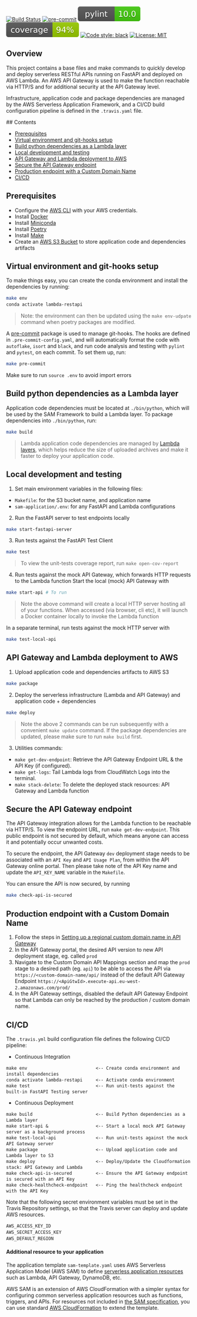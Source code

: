 [![Build Status](https://travis-ci.com/gbourniq/lambda-restapi.svg?branch=main)](https://travis-ci.com/gbourniq/lambda-restapi)
[![pre-commit](https://img.shields.io/badge/pre--commit-enabled-brightgreen?logo=pre-commit&logoColor=white)](https://github.com/pre-commit/pre-commit)
![Pylint](.github/sam-application.svg)
![Coverage](.github/coverage.svg)
[![Code style: black](https://img.shields.io/badge/code%20style-black-000000.svg)](https://github.com/psf/black)
[![License: MIT](https://img.shields.io/badge/License-MIT-green.svg)](https://github.com/gbourniq/hello-lambda/blob/master/LICENSE)

## Overview
This project contains a base files and make commands to quickly develop and deploy serverless RESTful APIs running on FastAPI and deployed on AWS Lambda. An AWS API Gateway is used to make the function reachable via HTTP/S and for additional security at the API Gateway level.

Infrastructure, application code and package dependencies are managed by the AWS Serverless Application Framework, and a CI/CD build configuration pipeline is defined in the `.travis.yaml` file.


## Contents
- [Prerequisites](#Prerequisites)
- [Virtual environment and git-hooks setup](#virtual-environment-and-git-hooks-setup)
- [Build python dependencies as a Lambda layer](#build-python-dependencies-as-a-lambda-layer)
- [Local development and testing](#local-development-and-testing)
- [API Gateway and Lambda deployment to AWS](#api-gateway-and-lambda-deployment-to-aws)
- [Secure the API Gateway endpoint](#secure-the-api-gateway-endpoint)
- [Production endpoint with a Custom Domain Name](#production-endpoint-with-a-custom-domain-name)
- [CI/CD](#ci/cd)

## Prerequisites
- Configure the [AWS CLI](https://docs.aws.amazon.com/cli/latest/userguide/cli-chap-install.html) with your AWS credentials.
- Install [Docker](https://hub.docker.com/search/?type=edition&offering=community)
- Install [Miniconda](https://docs.conda.io/en/latest/miniconda.html) 
- Install [Poetry](https://github.com/sdispater/poetry)
- Install [Make](https://www.gnu.org/software/make/)
- Create an [AWS S3 Bucket](https://aws.amazon.com/s3/) to store application code and dependencies artifacts

## Virtual environment and git-hooks setup

To make things easy, you can create the conda environment and install the dependencies by running:
```bash
make env
conda activate lambda-restapi
```
> Note: the environment can then be updated using the `make env-udpate` command when poetry packages are modified.

A [pre-commit](https://pypi.org/project/pre-commit/) package is used to manage git-hooks. The hooks are defined in `.pre-commit-config.yaml`, and will automatically format the code with `autoflake`, `isort` and `black`, and run code analysis and testing with `pylint` and `pytest`, on each commit. To set them up, run:
```bash
make pre-commit
```

Make sure to run `source .env` to avoid import errors

## Build python dependencies as a Lambda layer 

Application code dependencies must be located at `./bin/python`, which will be used by the SAM Framework to build a Lambda layer. To package dependencies into `./bin/python`, run:
```bash
make build
```
> Lambda application code dependencies are managed by [Lambda layers](https://docs.aws.amazon.com/lambda/latest/dg/configuration-layers.html#configuration-layers-manage), which helps reduce the size of uploaded archives and make it faster to deploy your application code.

## Local development and testing

1. Set main environment variables in the following files:
- `Makefile`: for the S3 bucket name, and application name
- `sam-application/.env`: for any FastAPI and Lambda configurations

2. Run the FastAPI server to test endpoints locally
```bash
make start-fastapi-server
```

3. Run tests against the FastAPI Test Client
```bash
make test
```
> To view the unit-tests coverage report, run `make open-cov-report`

4. Run tests against the mock API Gateway, which forwards HTTP requests to the Lambda function
Start the local (mock) API Gateway with
```bash
make start-api # To run
```
> Note the above command will create a local HTTP server hosting all of your functions. When accessed (via browser, cli etc), it will launch a Docker container locally  to invoke the Lambda function

In a separate terminal, run tests against the mock HTTP server with
```bash
make test-local-api
```

## API Gateway and Lambda deployment to AWS

1. Upload application code and dependencies artifacts to AWS S3
```bash
make package
```

2. Deploy the serverless infrastructure (Lambda and API Gateway) and application code + dependencies

```bash
make deploy
```
> Note the above 2 commands can be run subsequently with a convenient `make update` command. If the package dependencies are updated, please make sure to run `make build` first.

3. Utilities commands:
- `make get-dev-endpoint`: Retrieve the API Gateway Endpoint URL & the API Key (if configured).
- `make get-logs`: Tail Lambda logs from CloudWatch Logs into the terminal.
- `make stack-delete`: To delete the deployed stack resources: API Gateway and Lambda function


## Secure the API Gateway endpoint

The API Gateway integration allows for the Lambda function to be reachable via HTTP/S. To view the endpoint URL, run `make get-dev-endpoint`. This public endpoint is not secured by default, which means anyone can access it and potentially occur unwanted costs. 

To secure the endpoint, the API Gateway `dev` deployment stage needs to be associated with an `API Key` and `API Usage Plan`, from within the API Gateway online portal. Then please take note of the API Key name and update the `API_KEY_NAME` variable in the `Makefile`.

You can ensure the API is now secured, by running
```bash
make check-api-is-secured
```

## Production endpoint with a Custom Domain Name

1. Follow the steps in [Setting up a regional custom domain name in API Gateway](https://docs.aws.amazon.com/apigateway/latest/developerguide/apigateway-regional-api-custom-domain-create.html)
2. In the API Gateway portal, the desired API version to new API deployment stage, eg. called `prod`
3. Navigate to the Custom Domain API Mappings section and map the `prod` stage to a desired path (eg. `api`) to be able to access the API via `https://<custom-domain-name/api/` instead of the default API Gateway Endpoint `https://<ApiGtwId>.execute-api.eu-west-2.amazonaws.com/prod/`
5. In the API Gateway settings, disabled the default API Gateway Endpoint so that Lambda can only be reached by the production / custom domain name.

## CI/CD

The `.travis.yml` build configuration file defines the following CI/CD pipeline:

* Continuous Integration
```
make env                          <-- Create conda environment and install dependencies
conda activate lambda-restapi     <-- Activate conda environment
make test                         <-- Run unit-tests against the built-in FastAPI Testing server
```

* Continuous Deployment
```
make build                        <-- Build Python dependencies as a Lambda layer
make start-api &                  <-- Start a local mock API Gateway server as a background process
make test-local-api               <-- Run unit-tests against the mock API Gateway server
make package                      <-- Upload application code and Lambda layer to S3
make deploy                       <-- Deploy/Update the Cloudformation stack: API Gateway and Lambda
make check-api-is-secured         <-- Ensure the API Gateway endpoint is secured with an API Key
make check-healthcheck-endpoint   <-- Ping the healthcheck endpoint with the API Key
```

Note that the following secret environment variables must be set in the Travis Repository settings, so that the Travis server can deploy and update AWS resources.
```bash
AWS_ACCESS_KEY_ID
AWS_SECRET_ACCESS_KEY
AWS_DEFAULT_REGION
```

#### Additional resource to your application
The application template `sam-template.yaml` uses AWS Serverless Application Model (AWS SAM) to define [serverless application resources](https://docs.aws.amazon.com/serverless-application-model/latest/developerguide/sam-specification-resources-and-properties.html) such as Lambda, API Gateway, DynamoDB, etc.

AWS SAM is an extension of AWS CloudFormation with a simpler syntax for configuring common serverless application resources such as functions, triggers, and APIs. For resources not included in [the SAM specification](https://github.com/awslabs/serverless-application-model/blob/master/versions/2016-10-31.md), you can use standard [AWS CloudFormation](https://docs.aws.amazon.com/AWSCloudFormation/latest/UserGuide/aws-template-resource-type-ref.html) to extend the template.










